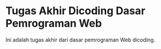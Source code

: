 # Tugas Akhir Dicoding Dasar Pemrograman Web
Ini adalah tugas akhir dari dasar pemrograman Web dicoding.
